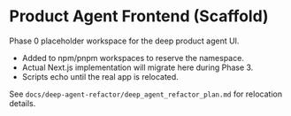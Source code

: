 # Product Agent Frontend (Scaffold)

Phase 0 placeholder workspace for the deep product agent UI.

- Added to npm/pnpm workspaces to reserve the namespace.
- Actual Next.js implementation will migrate here during Phase 3.
- Scripts echo until the real app is relocated.

See `docs/deep-agent-refactor/deep_agent_refactor_plan.md` for relocation details.

